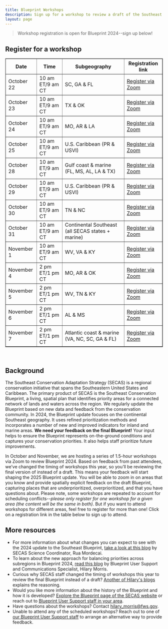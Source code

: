 ```yaml
---
title: Blueprint Workshops
description: Sign up for a workshop to review a draft of the Southeast Conservation Blueprint.
layout: page
---
```

<blockquote>Workshop registration is open for Blueprint 2024--sign up below!</blockquote>

<h2>Register for a workshop</h2>

<table border="1" table cellpadding="7">
  <tr>
    <th>Date</th>
    <th>Time</th>
    <th>Subgeography</th>
    <th>Registration link</th>
  </tr>
   <tr>
     <td>October 22</td>
     <td>10 am ET/9 am CT</td>
     <td>SC, GA & FL</td>
     <td><a href="https://doitalent.zoomgov.com/meeting/register/vJIsdemupzMsEu0Xys7l4GYQptNrktmVaMg">Register via Zoom</a></td>
  </tr>
   <tr>
     <td>October 23</td>
     <td>10 am ET/9 am CT</td>
     <td>TX & OK</td>
     <td><a href="https://doitalent.zoomgov.com/meeting/register/vJItf-irpjwpGCysqxKpbmzZ6_1Ec9Smvls">Register via Zoom</a></td>
  </tr>
   <tr>
     <td>October 24</td>
     <td>10 am ET/9 am CT</td>
     <td>MO, AR & LA</td>
     <td><a href="https://doitalent.zoomgov.com/meeting/register/vJItdeioqDktHS7rHGIAVSq_2CaCytGUB0M">Register via Zoom</a></td>
  </tr>
   <tr>
     <td>October 25</td>
     <td>10 am ET/9 am CT</td>
     <td>U.S. Caribbean (PR & USVI)</td>
     <td><a href="https://doitalent.zoomgov.com/meeting/register/vJItd-uvrz0qHKapViVB3enilYaoRgwrCaM">Register via Zoom</a></td>
  </tr>
   <tr>
     <td>October 28</td>
     <td>10 am ET/9 am CT</td>
     <td>Gulf coast & marine (FL, MS, AL, LA & TX)</td>
     <td><a href="https://doitalent.zoomgov.com/meeting/register/vJIsceuqqz0sHBsR19F83LLxKR3ULb_MEG4">Register via Zoom</a></td>
  </tr>
    <tr>
     <td>October 29</td>
     <td>10 am ET/9 am CT</td>
     <td>U.S. Caribbean (PR & USVI)</td>
     <td><a href="https://doitalent.zoomgov.com/meeting/register/vJIsdu2vpz4pGwemCag77os7vODrAmv88cs">Register via Zoom</a></td>
  </tr>
   <tr>
     <td>October 30</td>
     <td>10 am ET/9 am CT</td>
     <td>TN & NC</td>
     <td><a href="https://doitalent.zoomgov.com/meeting/register/vJIsd-2uqzgjGPjQWJ4z5ayh887nj984LMg">Register via Zoom</a></td>
  </tr>
    <tr>
     <td>October 31</td>
     <td>10 am ET/9 am CT</td>
     <td>Continental Southeast (all SECAS states + marine)</td>
     <td><a href="https://doitalent.zoomgov.com/meeting/register/vJItcu6orjMoGwCQuwZY7MfbH7owGb-CaPI">Register via Zoom</a></td>
  </tr>
      <tr>
     <td>November 1</td>
     <td>10 am ET/9 am CT</td>
     <td>WV, VA & KY</td>
     <td><a href="https://doitalent.zoomgov.com/meeting/register/vJItcu2opjorEj3tUYXJQMMrt52hOHDBz5s">Register via Zoom</a></td>
  </tr>
      <tr>
     <td>November 4</td>
     <td>2 pm ET/1 pm CT</td>
     <td>MO, AR & OK</td>
     <td><a href="https://doitalent.zoomgov.com/meeting/register/vJItd-CorT4uGhcRb3IqQk1SLxtfpRxF10s">Register via Zoom</a></td>
  </tr>
      <tr>
     <td>November 5</td>
     <td>2 pm ET/1 pm CT</td>
     <td>WV, TN & KY</td>
     <td><a href="https://doitalent.zoomgov.com/meeting/register/vJItcuigpz0vHXxPXqOeLg8oMHIZhevrAB4">Register via Zoom</a></td>
  </tr>
      <tr>
     <td>November 6</td>
     <td>2 pm ET/1 pm CT</td>
     <td>AL & MS</td>
     <td><a href="https://doitalent.zoomgov.com/meeting/register/vJIsf--oqz8sGAVUznHvom4ZVWk40eu8jo0">Register via Zoom</a></td>
  </tr>
      <tr>
     <td>November 7</td>
     <td>2 pm ET/1 pm CT</td>
     <td>Atlantic coast & marine (VA, NC, SC, GA & FL)</td>
     <td><a href="https://doitalent.zoomgov.com/meeting/register/vJIsduiurjsoEpe96WgfcLr5P1kZyGCxMWI">Register via Zoom</a></td>
  </tr>
 </table>
 <br>

<h2>Background</h2>
The Southeast Conservation Adaptation Strategy (SECAS) is a regional conservation initiative that spans the Southeastern United States and Caribbean. The primary product of SECAS is the Southeast Conservation Blueprint, a living, spatial plan that identifies priority areas for a connected network of lands and waters across the region. We regularly update the Blueprint based on new data and feedback from the conservation community. In 2024, the Blueprint update focuses on the continental Southeast geography. It uses refined prioritization methods and incorporates a number of new and improved indicators for inland and marine areas. <b>We need your feedback on the final Blueprint!</b> Your input helps to ensure the Blueprint represents on-the-ground conditions and captures your conservation priorities. It also helps staff prioritize future improvements.

In October and November, we are hosting a series of 1.5-hour workshops via Zoom to review Blueprint 2024. Based on feedback from past attendees, we’ve changed the timing of workshops this year, so you’ll be reviewing the final version of instead of a draft. This means your feedback will start shaping the 2025 Blueprint update. You will be able to zoom in on areas that you know and provide spatially explicit feedback on the draft Blueprint, capturing places that are underprioritized, overprioritized, and that you have questions about. Please note, some workshops are repeated to account for scheduling conflicts--_please only register for one workshop for a given area (the content will be the same in both)_. But if you want to attend workshops for different areas, feel free to register for more than one! Click on a registration link in the table below to sign up to attend.

<h2>More resources</h2>
<ul>
  <li>For more information about what changes you can expect to see with the 2024 update to the Southeast Blueprint, <a href="https://secassoutheast.org/2024/03/26/The-plan-for-the-2024-Southeast-Conservation-Blueprint.html">take a look at this blog</a> by SECAS Science Coordinator, Rua Mordecai.</li>
  <li>To learn about the new approach for balancing priorities across subregions in Blueprint 2024, <a href="https://secassoutheast.org/2024/06/26/Balancing-priorities-across-subregions-in-Blueprint-2024.html">read this blog</a> by Blueprint User Support and Communications Specialist, Hilary Morris.</li>
  <li>Curious why SECAS staff changed the timing of workshops this year to review the final Blueprint instead of a draft? <a href="https://secassoutheast.org/2024/07/15/save-the-date-for-Blueprint-2024-virtual-workshops-in-Oct-Nov.html">Another of Hilary's blogs</a> explains the reasoning.</li>
  <li>Would you like more information about the history of the Blueprint and how it is developed? <a href="http://secassoutheast.org/blueprint">Explore the Blueprint page of the SECAS website</a> or reach out to <a href="http://secassoutheast.org/staff">Blueprint User Support staff in your area</a>.</li>
  <li>Have questions about the workshops? Contact <a href="mailto:hilary_morris@fws.gov">hilary_morris@fws.gov</a>.</li>
  <li>Unable to attend any of the scheduled workshops? Reach out to one of <a href="http://secassoutheast.org/staff">our Blueprint User Support staff</a> to arrange an alternative way to provide feedback.</li>
  </ul>

